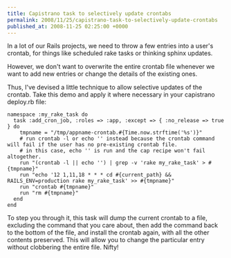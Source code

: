 ```yaml
---
title: Capistrano task to selectively update crontabs
permalink: 2008/11/25/capistrano-task-to-selectively-update-crontabs
published_at: 2008-11-25 02:25:00 +0000
---
```


In a lot of our Rails projects, we need to throw a few entries into a user's crontab, for things like scheduled rake tasks or thinking sphinx updates.

However, we don't want to overwrite the entire crontab file whenever we want to add new entries or change the details of the existing ones.

Thus, I've devised a little technique to allow selective updates of the crontab. Take this demo and apply it where necessary in your capistrano deploy.rb file:

```
namespace :my_rake_task do
  task :add_cron_job, :roles => :app, :except => { :no_release => true } do
    tmpname = "/tmp/appname-crontab.#{Time.now.strftime('%s')}"
    # run crontab -l or echo '' instead because the crontab command will fail if the user has no pre-existing crontab file.
    # in this case, echo '' is run and the cap recipe won't fail altogether.
    run "(crontab -l || echo '') | grep -v 'rake my_rake_task' > #{tmpname}"
    run "echo '12 1,11,18 * * * cd #{current_path} && RAILS_ENV=production rake my_rake_task' >> #{tmpname}"
    run "crontab #{tmpname}"
    run "rm #{tmpname}"
  end
end
```

To step you through it, this task will dump the current crontab to a file, excluding the command that you care about, then add the command back to the bottom of the file, and install the crontab again, with all the other contents preserved. This will allow you to change the particular entry without clobbering the entire file. Nifty!

